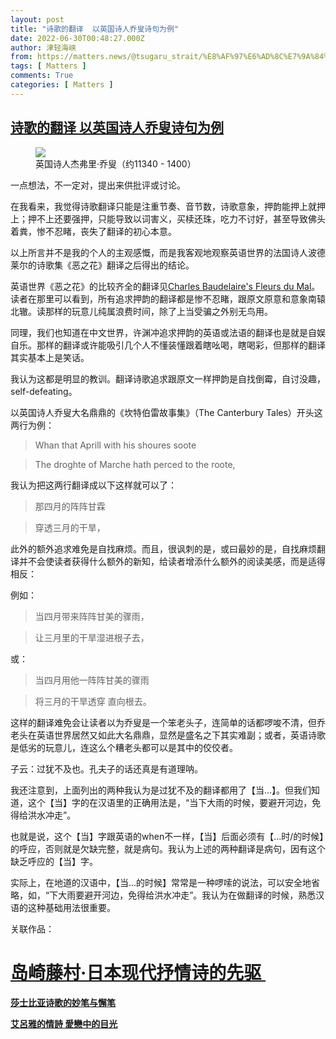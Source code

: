 ```yaml
---
layout: post
title: "诗歌的翻译  以英国诗人乔叟诗句为例"
date: 2022-06-30T00:48:27.000Z
author: 津轻海峡
from: https://matters.news/@tsugaru_strait/%E8%AF%97%E6%AD%8C%E7%9A%84%E7%BF%BB%E8%AF%91-%E4%BB%A5%E8%8B%B1%E5%9B%BD%E8%AF%97%E4%BA%BA%E4%B9%94%E5%8F%9F%E8%AF%97%E5%8F%A5%E4%B8%BA%E4%BE%8B-bafyreico4fjglcjawbpvzl6g67azrgoybiexthag63h7ytz7oa6po75gue
tags: [ Matters ]
comments: True
categories: [ Matters ]
---
```

<!--1656550107000-->
[诗歌的翻译  以英国诗人乔叟诗句为例](https://matters.news/@tsugaru_strait/%E8%AF%97%E6%AD%8C%E7%9A%84%E7%BF%BB%E8%AF%91-%E4%BB%A5%E8%8B%B1%E5%9B%BD%E8%AF%97%E4%BA%BA%E4%B9%94%E5%8F%9F%E8%AF%97%E5%8F%A5%E4%B8%BA%E4%BE%8B-bafyreico4fjglcjawbpvzl6g67azrgoybiexthag63h7ytz7oa6po75gue)
------

<div>
<figure class="image"><img src="https://assets.matters.news/embed/94be8a64-4a2f-4d3e-9ec9-c17280128ee6.jpeg" data-asset-id="94be8a64-4a2f-4d3e-9ec9-c17280128ee6" referrerpolicy="no-referrer"><figcaption><span>英国诗人杰弗里·乔叟（约11340 - 1400）</span></figcaption></figure><p>一点想法，不一定对，提出来供批评或讨论。</p><p>在我看来，我觉得诗歌翻译只能是注重节奏、音节数，诗歌意象，押韵能押上就押上；押不上还要强押，只能导致以词害义，买椟还珠，吃力不讨好，甚至导致佛头着粪，惨不忍睹，丧失了翻译的初心本意。</p><p>以上所言并不是我的个人的主观感慨，而是我客观地观察英语世界的法国诗人波德莱尔的诗歌集《恶之花》翻译之后得出的结论。</p><p>英语世界《恶之花》的比较齐全的翻译见<a href="https://fleursdumal.org/" rel="noopener noreferrer" target="_blank">Charles Baudelaire's Fleurs du Mal</a>。读者在那里可以看到，所有追求押韵的翻译都是惨不忍睹，跟原文原意和意象南辕北辙。读那样的玩意儿纯属浪费时间，除了上当受骗之外别无鸟用。</p><p>同理，我们也知道在中文世界，许渊冲追求押韵的英语或法语的翻译也是就是自娱自乐。那样的翻译或许能吸引几个人不懂装懂跟着瞎吆喝，瞎喝彩，但那样的翻译其实基本上是笑话。</p><p>我认为这都是明显的教训。翻译诗歌追求跟原文一样押韵是自找倒霉，自讨没趣，self-defeating。</p><p>以英国诗人乔叟大名鼎鼎的《坎特伯雷故事集》（The Canterbury Tales）开头这两行为例：</p><blockquote>Whan that Aprill with his shoures soote</blockquote><blockquote>The droghte of Marche hath perced to the roote,</blockquote><p>我认为把这两行翻译成以下这样就可以了：</p><blockquote>那四月的阵阵甘霖</blockquote><blockquote>穿透三月的干旱，</blockquote><p>此外的额外追求难免是自找麻烦。而且，很讽刺的是，或曰最妙的是，自找麻烦翻译并不会使读者获得什么额外的新知，给读者增添什么额外的阅读美感，而是适得相反：</p><p>例如：</p><blockquote>当四月带来阵阵甘美的骤雨，</blockquote><blockquote>让三月里的干旱湿进根子去，</blockquote><p>或：</p><blockquote>当四月用他一阵阵甘美的骤雨</blockquote><blockquote>将三月的干旱透穿 直向根去。</blockquote><p>这样的翻译难免会让读者以为乔叟是一个笨老头子，连简单的话都啰唆不清，但乔老头在英语世界居然又如此大名鼎鼎，显然是盛名之下其实难副；或者，英语诗歌是低劣的玩意儿，连这么个糟老头都可以是其中的佼佼者。</p><p>子云：过犹不及也。孔夫子的话还真是有道理呐。</p><p>我还注意到，上面列出的两种我认为是过犹不及的翻译都用了【当...】。但我们知道，这个【当】字的在汉语里的正确用法是，“当下大雨的时候，要避开河边，免得给洪水冲走”。</p><p>也就是说，这个【当】字跟英语的when不一样，【当】后面必须有【...时/的时候】的呼应，否则就是欠缺完整，就是病句。我认为上述的两种翻译是病句，因有这个缺乏呼应的【当】字。</p><p>实际上，在地道的汉语中，【当...的时候】常常是一种啰嗦的说法，可以安全地省略，如，“下大雨要避开河边，免得给洪水冲走”。我认为在做翻译的时候，熟悉汉语的这种基础用法很重要。</p><p>关联作品：</p><h1><a href="https://matters.news/@tsugaru_strait/252747-%E5%B2%9B%E5%B4%8E%E8%97%A4%E6%9D%91-%E6%97%A5%E6%9C%AC%E7%8E%B0%E4%BB%A3%E6%8A%92%E6%83%85%E8%AF%97%E7%9A%84%E5%85%88%E9%A9%B1-bafyreicc2xw43ody2ksib3rf6b66ovdq5zy2neiicxewafacwovve3cm3q" rel="noopener noreferrer" target="_blank">岛崎藤村·日本现代抒情诗的先驱 </a></h1><p><a href="https://matters.news/@tsugaru_strait/85931-%E8%8E%8E%E5%A3%AB%E6%AF%94%E4%BA%9A%E8%AF%97%E6%AD%8C%E7%9A%84%E5%A6%99%E7%AC%94%E4%B8%8E%E6%87%88%E7%AC%94-bafyreihy4rimcqtei6sk2lpttem6dpgycgmwp5evc5gofxjlgyixvzwmpa" rel="noopener noreferrer" target="_blank"><strong>莎士比亚诗歌的妙笔与懈笔 </strong></a></p><p><a href="https://matters.news/@tsugaru_strait/107880-%E8%89%BE%E5%91%82%E9%9B%85%E7%9A%84%E6%83%85%E8%A9%A9-%E6%84%9B%E6%88%80%E4%B8%AD%E7%9A%84%E7%9B%AE%E5%85%89-bafyreih4xe7k2awotkicixq4ggw4jndxgcabgydcz32pkkasljilw47h4u" rel="noopener noreferrer" target="_blank"><strong>艾呂雅的情詩 愛戀中的目光 </strong></a></p>
</div>
